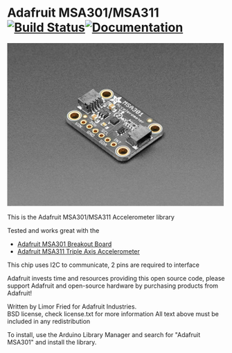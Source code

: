 # Adafruit MSA301/MSA311 [![Build Status](https://github.com/adafruit/Adafruit_MSA301/workflows/Arduino%20Library%20CI/badge.svg)](https://github.com/adafruit/Adafruit_MSA301/actions)[![Documentation](https://github.com/adafruit/ci-arduino/blob/master/assets/doxygen_badge.svg)](http://adafruit.github.io/Adafruit_MSA301/html/index.html)

<a href="https://www.adafruit.com/products"><img src="assets/board.jpg?raw=true" width="500px"></a>

This is the Adafruit MSA301/MSA311 Accelerometer library

Tested and works great with the 
* [Adafruit MSA301 Breakout Board](https://www.adafruit.com/product/4344)
* [Adafruit MSA311 Triple Axis Accelerometer](https://www.adafruit.com/product/5309)

This chip uses I2C to communicate, 2 pins are required to interface

Adafruit invests time and resources providing this open source code, please support Adafruit and open-source hardware by purchasing products from Adafruit!

Written by Limor Fried for Adafruit Industries.  
BSD license, check license.txt for more information
All text above must be included in any redistribution

To install, use the Arduino Library Manager and search for "Adafruit MSA301" and install the library.
